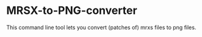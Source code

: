 # MRSX-to-PNG-converter
This command line tool lets you convert (patches of) mrxs files to png files.
